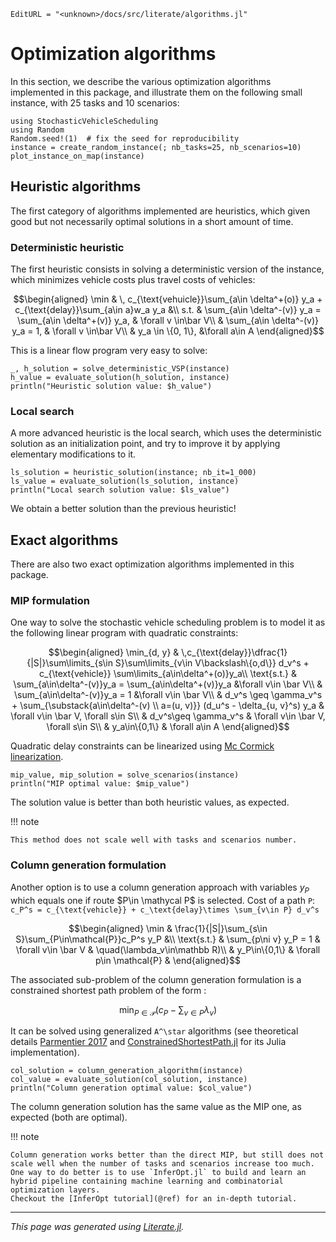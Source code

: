 ```@meta
EditURL = "<unknown>/docs/src/literate/algorithms.jl"
```

# Optimization algorithms

In this section, we describe the various optimization algorithms implemented in this
package, and illustrate them on the following small instance, with 25 tasks and 10 scenarios:

````@example algorithms
using StochasticVehicleScheduling
using Random
Random.seed!(1)  # fix the seed for reproducibility
instance = create_random_instance(; nb_tasks=25, nb_scenarios=10)
plot_instance_on_map(instance)
````

## Heuristic algorithms

The first category of algorithms implemented are heuristics, which given good but not
necessarily optimal solutions in a short amount of time.

### Deterministic heuristic

The first heuristic consists in solving a deterministic version of the instance, which
minimizes vehicle costs plus travel costs of vehicles:

```math
\begin{aligned}
\min & \, c_{\text{vehuicle}}\sum_{a\in \delta^+(o)} y_a + c_{\text{delay}}\sum_{a\in a}w_a y_a &\\
s.t. & \sum_{a\in \delta^-(v)} y_a = \sum_{a\in \delta^+(v)} y_a, & \forall v \in\bar V\\
& \sum_{a\in \delta^-(v)} y_a = 1, & \forall v \in\bar V\\
& y_a \in \{0, 1\}, &\forall a\in A
\end{aligned}
```

This is a linear flow program very easy to solve:

````@example algorithms
_, h_solution = solve_deterministic_VSP(instance)
h_value = evaluate_solution(h_solution, instance)
println("Heuristic solution value: $h_value")
````

### Local search

A more advanced heuristic is the local search, which uses the deterministic solution as an
initialization point, and try to improve it by applying elementary modifications to it.

````@example algorithms
ls_solution = heuristic_solution(instance; nb_it=1_000)
ls_value = evaluate_solution(ls_solution, instance)
println("Local search solution value: $ls_value")
````

We obtain a better solution than the previous heuristic!

## Exact algorithms

There are also two exact optimization algorithms implemented in this package.

### MIP formulation

One way to solve the stochastic vehicle scheduling problem is to model it as the following linear program with quadratic constraints:
```math
\begin{aligned}
\min_{d, y} & \,c_{\text{delay}}\dfrac{1}{|S|}\sum\limits_{s\in S}\sum\limits_{v\in V\backslash\{o,d\}} d_v^s + c_{\text{vehicle}} \sum\limits_{a\in\delta^+(o)}y_a\\
\text{s.t.} & \sum_{a\in\delta^-(v)}y_a = \sum_{a\in\delta^+(v)}y_a &\forall v\in \bar V\\
& \sum_{a\in\delta^-(v)}y_a = 1 &\forall v\in \bar V\\
& d_v^s \geq \gamma_v^s + \sum_{\substack{a\in\delta^-(v) \\ a=(u, v)}} (d_u^s - \delta_{u, v}^s) y_a & \forall v\in \bar V, \forall s\in S\\
& d_v^s\geq \gamma_v^s & \forall v\in \bar V, \forall s\in S\\
& y_a\in\{0,1\} & \forall a\in A
\end{aligned}
```
Quadratic delay constraints can be linearized using [Mc Cormick linearization](https://optimization.mccormick.northwestern.edu/index.php/McCormick_envelopes).

````@example algorithms
mip_value, mip_solution = solve_scenarios(instance)
println("MIP optimal value: $mip_value")
````

The solution value is better than both heuristic values, as expected.

!!! note

    This method does not scale well with tasks and scenarios number.

### Column generation formulation

Another option is to use a column generation approach with variables $y_P$ which equals one if route $P\in \mathycal P$ is selected.
Cost of a path ``P``: ``c_P^s = c_{\text{vehicle}} + c_\text{delay}\times \sum_{v\in P} d_v^s``

```math
\begin{aligned}
\min & \frac{1}{|S|}\sum_{s\in S}\sum_{P\in\mathcal{P}}c_P^s y_P &\\
\text{s.t.} & \sum_{p\ni v} y_P = 1 & \forall v\in \bar V & \quad(\lambda_v\in\mathbb R)\\
& y_P\in\{0,1\} & \forall p\in \mathcal{P} &
\end{aligned}
```

The associated sub-problem of the column generation formulation is a constrained shortest path problem of the form :
```math
\min_{P\in\mathcal P} (c_P  - \sum_{v\in P}\lambda_v)
```
It can be solved using generalized ``A^\star`` algorithms (see theoretical details [Parmentier 2017](https://arxiv.org/abs/1504.07880) and [ConstrainedShortestPath.jl](https://github.com/BatyLeo/ConstrainedShortestPaths.jl) for its Julia implementation).

````@example algorithms
col_solution = column_generation_algorithm(instance)
col_value = evaluate_solution(col_solution, instance)
println("Column generation optimal value: $col_value")
````

The column generation solution has the same value as the MIP one, as expected (both are optimal).

!!! note

    Column generation works better than the direct MIP, but still does not scale well when the number of tasks and scenarios increase too much.
    One way to do better is to use `InferOpt.jl` to build and learn an hybrid pipeline containing machine learning and combinatorial optimization layers.
    Checkout the [InferOpt tutorial](@ref) for an in-depth tutorial.

---

*This page was generated using [Literate.jl](https://github.com/fredrikekre/Literate.jl).*

